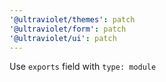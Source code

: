 ```yaml
---
'@ultraviolet/themes': patch
'@ultraviolet/form': patch
'@ultraviolet/ui': patch
---
```


Use `exports` field with `type: module`
